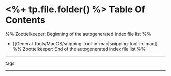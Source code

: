 # <%+ tp.file.folder() %> Table Of Contents



%% Zoottelkeeper: Beginning of the autogenerated index file list  %%
-  [[General Tools/MacOS/snipping-tool-in-mac|snipping-tool-in-mac]]
%% Zoottelkeeper: End of the autogenerated index file list  %%



---

tags: 

---